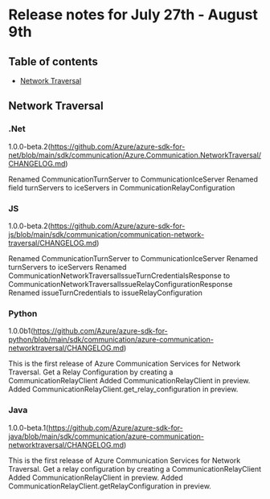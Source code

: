 # Release notes for July 27th - August 9th

## Table of contents
* [Network Traversal](#NetworkTraversal)

## Network Traversal

### .Net  
1.0.0-beta.2(https://github.com/Azure/azure-sdk-for-net/blob/main/sdk/communication/Azure.Communication.NetworkTraversal/CHANGELOG.md)

Renamed CommunicationTurnServer to CommunicationIceServer
Renamed field turnServers to iceServers in CommunicationRelayConfiguration

### JS
1.0.0-beta.2(https://github.com/Azure/azure-sdk-for-js/blob/main/sdk/communication/communication-network-traversal/CHANGELOG.md)

Renamed CommunicationTurnServer to CommunicationIceServer
Renamed turnServers to iceServers
Renamed CommunicationNetworkTraversalIssueTurnCredentialsResponse to CommunicationNetworkTraversalIssueRelayConfigurationResponse
Renamed issueTurnCredentials to issueRelayConfiguration

### Python
1.0.0b1(https://github.com/Azure/azure-sdk-for-python/blob/main/sdk/communication/azure-communication-networktraversal/CHANGELOG.md)

This is the first release of Azure Communication Services for Network Traversal.
Get a Relay Configuration by creating a CommunicationRelayClient
Added CommunicationRelayClient in preview.
Added CommunicationRelayClient.get_relay_configuration in preview.

### Java
1.0.0-beta.1(https://github.com/Azure/azure-sdk-for-java/blob/main/sdk/communication/azure-communication-networktraversal/CHANGELOG.md)

This is the first release of Azure Communication Services for Network Traversal.
Get a relay configuration by creating a CommunicationRelayClient
Added CommunicationRelayClient in preview.
Added CommunicationRelayClient.getRelayConfiguration in preview.
